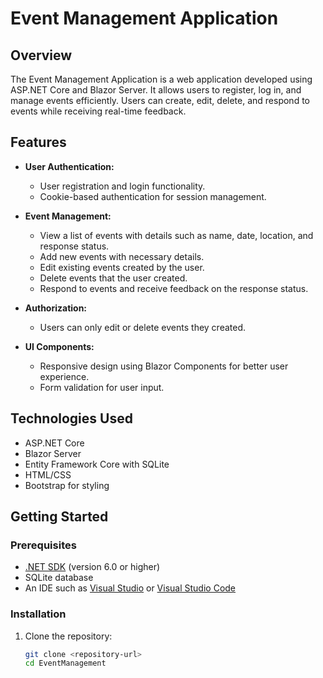 # Event Management Application

## Overview

The Event Management Application is a web application developed using ASP.NET Core and Blazor Server. It allows users to register, log in, and manage events efficiently. Users can create, edit, delete, and respond to events while receiving real-time feedback.

## Features

- **User Authentication:**
  - User registration and login functionality.
  - Cookie-based authentication for session management.

- **Event Management:**
  - View a list of events with details such as name, date, location, and response status.
  - Add new events with necessary details.
  - Edit existing events created by the user.
  - Delete events that the user created.
  - Respond to events and receive feedback on the response status.

- **Authorization:**
  - Users can only edit or delete events they created.

- **UI Components:**
  - Responsive design using Blazor Components for better user experience.
  - Form validation for user input.

## Technologies Used

- ASP.NET Core
- Blazor Server
- Entity Framework Core with SQLite
- HTML/CSS
- Bootstrap for styling

## Getting Started

### Prerequisites

- [.NET SDK](https://dotnet.microsoft.com/download) (version 6.0 or higher)
- SQLite database
- An IDE such as [Visual Studio](https://visualstudio.microsoft.com/) or [Visual Studio Code](https://code.visualstudio.com/)

### Installation

1. Clone the repository:
   ```bash
   git clone <repository-url>
   cd EventManagement
